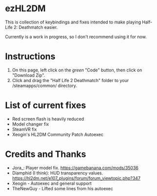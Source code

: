 # ezHL2DM
This is collection of keybindings and fixes intended to make playing Half-Life 2: Deathmatch easier.

Currently is a work in progress, so I don't recommend using it for now.

# Instructions
1. On this page, left click on the *green* "Code" button, then click on "Download Zip".
2. Click and drag the "Half Life 2 Deathmatch" folder to your <steam library folder>/steamapps/common/ directory.

# List of current fixes
* Red screen flash is heavily reduced
* Model changer fix
* SteamVR fix
* Xeogin's HL2DM Community Patch Autoexec

# Credits and Thanks
* Jora_: Player model fix. https://gamebanana.com/mods/35036
* Diamphid (I think): HUD transparency values. https://hl2dm.net/e107_plugins/forum/forum_viewtopic.php?347
* Xeogin - Autoexec and general support
* TheNewGuy - Lifted some lines from his autoexec
